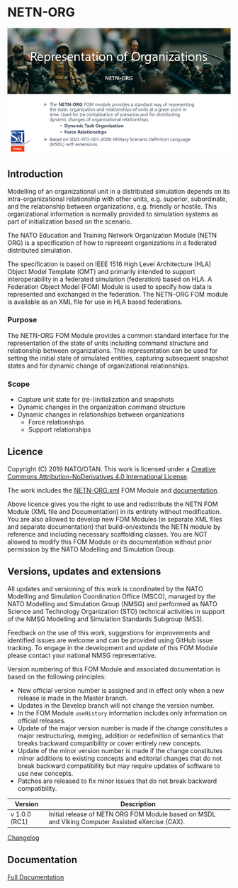 # NETN-ORG
![overview](./images/overview.png)


## Introduction

Modelling of an organizational unit in a distributed simulation depends on its intra-organizational relationship with other units, e.g. superior, subordinate, and the relationship between organizations, e.g. friendly or hostile. This organizational information is normally provided to simulation systems as part of initialization based on the scenario.

The NATO Education and Training Network Organization Module (NETN ORG) is a specification of how to represent organizations in a federated distributed simulation.

The specification is based on IEEE 1516 High Level Architecture (HLA) Object Model Template (OMT) and primarily intended to support interoperability in a federated simulation (federation) based on HLA. A Federation Object Model (FOM) Module is used to specify how data is represented and exchanged in the federation. The NETN-ORG FOM module is available as an XML file for use in HLA based federations.

### Purpose

The NETN-ORG FOM Module provides a common standard interface for the representation of the state of units including command structure and relationship between organizations. This representation can be used for setting the initial state of simulated entities, capturing subsequent snapshot states and for dynamic change of organizational relationships.

### Scope

- Capture unit state for (re-)initialization and snapshots
- Dynamic changes in the organization command structure
- Dynamic changes in relationships between organizations
  - Force relationships
  - Support relationships

## Licence

Copyright (C) 2019 NATO/OTAN.
This work is licensed under a [Creative Commons Attribution-NoDerivatives 4.0 International License](LICENCE.md). 

The work includes the [NETN-ORG.xml](NETN-ORG.xml) FOM Module and [documentation](NETN-ORG.md).

Above licence gives you the right to use and redistribute the NETN FOM Module (XML file and Documentation) in its entirety without modification. You are also allowed to develop new FOM Modules (in separate XML files and separate documentation) that build-on/extends the NETN module by reference and including necessary scaffolding classes. You are NOT allowed to modify this FOM Module or its documentation without prior permission by the NATO Modelling and Simulation Group. 

## Versions, updates and extensions

All updates and versioning of this work is coordinated by the NATO Modelling and Simulation Coordination Office (MSCO), managed by the NATO Modelling and Simulation Group (NMSG) and performed as NATO Science and Technology Organization (STO) technical activities in support of the NMSG Modelling and Simulation Standards Subgroup (MS3).

Feedback on the use of this work, suggestions for improvements and identified issues are welcome and can be provided using GitHub issue tracking. To engage in the development and update of this FOM Module please contact your national NMSG representative.

Version numbering of this FOM Module and associated documentation is based on the following principles:

* New official version number is assigned and in effect only when a new release is made in the Master branch.
* Updates in the Develop branch will not change the version number.
* In the FOM Module `useHistory` information includes only information on official releases.
* Update of the major version number is made if the change constitutes a major restructuring, merging, addition or redefinition of semantics that breaks backward compatibility or cover entirely new concepts.
* Update of the minor version number is made if the change constitutes minor additions to existing concepts and editorial changes that do not break backward compatibility but may require updates of software to use new concepts.
* Patches are released to fix minor issues that do not break backward compatibility.

|Version|Description|
|---|---|
|v 1.0.0 (RC1) |Initial release of NETN ORG FOM Module based on MSDL and Viking Computer Assisted eXercise (CAX).|

[Changelog](changelog.md)

## Documentation

[Full Documentation](NETN-ORG.md)
